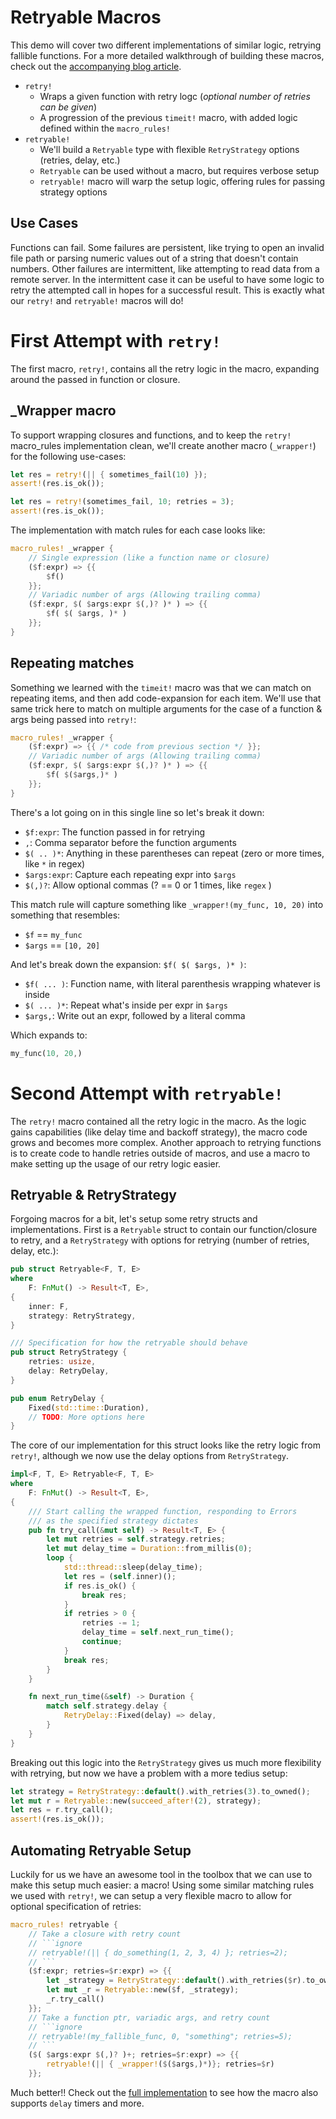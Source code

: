 # Retryable Macros

This demo will cover two different implementations of similar logic, retrying fallible functions. For a more detailed walkthrough of building these macros, check out the [accompanying blog article](https://thepacketgeek.com/rust/macros/macro-matching-and-nesting/).

- `retry!`
  - Wraps a given function with retry logc (*optional number of retries can be given*)
  - A progression of the previous `timeit!` macro, with added logic defined within the `macro_rules!`
- `retryable!`
  - We'll build a `Retryable` type with flexible `RetryStrategy` options (retries, delay, etc.)
  - `Retryable` can be used without a macro, but requires verbose setup
  - `retryable!` macro will warp the setup logic, offering rules for passing strategy options

## Use Cases
Functions can fail. Some failures are persistent, like trying to open an invalid file path or parsing numeric values out of a string that doesn't contain numbers. Other failures are intermittent, like attempting to read data from a remote server. In the intermittent case it can be useful to have some logic to retry the attempted call in hopes for a successful result. This is exactly what our `retry!` and `retryable!` macros will do!

# First Attempt with `retry!`
The first macro, `retry!`, contains all the retry logic in the macro, expanding around the passed in function or closure.

## _Wrapper macro
To support wrapping closures and functions, and to keep the `retry!` macro_rules implementation clean, we'll create another macro (`_wrapper!`) for the following use-cases:

```rust
let res = retry!(|| { sometimes_fail(10) });
assert!(res.is_ok());

let res = retry!(sometimes_fail, 10; retries = 3);
assert!(res.is_ok());
```

The implementation with match rules for each case looks like:

```rust
macro_rules! _wrapper {
    // Single expression (like a function name or closure)
    ($f:expr) => {{
        $f()
    }};
    // Variadic number of args (Allowing trailing comma)
    ($f:expr, $( $args:expr $(,)? )* ) => {{
        $f( $( $args, )* )
    }};
}
```

## Repeating matches
Something we learned with the `timeit!` macro was that we can match on repeating items, and then add code-expansion for each item. We'll use that same trick here to match on multiple arguments for the case of a function & args being passed into `retry!`:

```rust
macro_rules! _wrapper {
    ($f:expr) => {{ /* code from previous section */ }};
    // Variadic number of args (Allowing trailing comma)
    ($f:expr, $( $args:expr $(,)? )* ) => {{
        $f( $($args,)* )
    }};
}
```

There's a lot going on in this single line so let's break it down:
- `$f:expr`: The function passed in for retrying
- `,`: Comma separator before the function arguments
- `$( .. )*`: Anything in these parentheses can repeat (zero or more times, like `*` in regex)
- `$args:expr`: Capture each repeating expr into `$args`
- `$(,)?`: Allow optional commas (? == 0 or 1 times, like `regex` )

This match rule will capture something like `_wrapper!(my_func, 10, 20)` into something that resembles:
- `$f` == `my_func`
- `$args` == `[10, 20]`

And let's break down the expansion: `$f( $( $args, )* )`:

- `$f( ... )`: Function name, with literal parenthesis wrapping whatever is inside
- `$( ... )*`: Repeat what's inside per expr in `$args`
- `$args,`: Write out an expr, followed by a literal comma

Which expands to:
```rust
my_func(10, 20,)
```

# Second Attempt with `retryable!`
The `retry!` macro contained all the retry logic in the macro. As the logic gains capabilities (like delay time and backoff strategy), the macro code grows and becomes more complex. Another approach to retrying functions is to create code to handle retries outside of macros, and use a macro to make setting up the usage of our retry logic easier.

## Retryable & RetryStrategy
Forgoing macros for a bit, let's setup some retry structs and implementations. First is a `Retryable` struct to contain our function/closure to retry, and a `RetryStrategy` with options for retrying (number of retries, delay, etc.):

```rust
pub struct Retryable<F, T, E>
where
    F: FnMut() -> Result<T, E>,
{
    inner: F,
    strategy: RetryStrategy,
}

/// Specification for how the retryable should behave
pub struct RetryStrategy {
    retries: usize,
    delay: RetryDelay,
}

pub enum RetryDelay {
    Fixed(std::time::Duration),
    // TODO: More options here
}
```

The core of our implementation for this struct looks like the retry logic from `retry!`, although we now use the delay options from `RetryStrategy`.

```rust
impl<F, T, E> Retryable<F, T, E>
where
    F: FnMut() -> Result<T, E>,
{
    /// Start calling the wrapped function, responding to Errors
    /// as the specified strategy dictates
    pub fn try_call(&mut self) -> Result<T, E> {
        let mut retries = self.strategy.retries;
        let mut delay_time = Duration::from_millis(0);
        loop {
            std::thread::sleep(delay_time);
            let res = (self.inner)();
            if res.is_ok() {
                break res;
            }
            if retries > 0 {
                retries -= 1;
                delay_time = self.next_run_time();
                continue;
            }
            break res;
        }
    }

    fn next_run_time(&self) -> Duration {
        match self.strategy.delay {
            RetryDelay::Fixed(delay) => delay,
        }
    }
}
```

Breaking out this logic into the `RetryStrategy` gives us much more flexibility with retrying, but now we have a problem with a more tedius setup:

```rust
let strategy = RetryStrategy::default().with_retries(3).to_owned();
let mut r = Retryable::new(succeed_after!(2), strategy);
let res = r.try_call();
assert!(res.is_ok());
```

## Automating Retryable Setup
Luckily for us we have an awesome tool in the toolbox that we can use to make this setup much easier: a macro! Using some similar matching rules we used with `retry!`, we can setup a very flexible macro to allow for optional specification of retries:

```rust
macro_rules! retryable {
    // Take a closure with retry count
    // ```ignore
    // retryable!(|| { do_something(1, 2, 3, 4) }; retries=2);
    // ```
    ($f:expr; retries=$r:expr) => {{
        let _strategy = RetryStrategy::default().with_retries($r).to_owned();
        let mut _r = Retryable::new($f, _strategy);
        _r.try_call()
    }};
    // Take a function ptr, variadic args, and retry count
    // ```ignore
    // retryable!(my_fallible_func, 0, "something"; retries=5);
    // ```
    ($( $args:expr $(,)? )+; retries=$r:expr) => {{
        retryable!(|| { _wrapper!($($args,)*)}; retries=$r)
    }};
```

Much better!! Check out the [full implementation](https://github.com/thepacketgeek/rust-macros-demo/blob/master/retryable/src/lib.rs#L174) to see how the macro also supports `delay` timers and more.